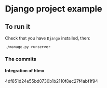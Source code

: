# Django project example

## To run it
Check that you have `Django` installed, then:
```shell
./manage.py runserver
```

### The commits

#### Integration of htmx
4df851d24e55bd0730b1b2110f8ec27f4abf1f94
